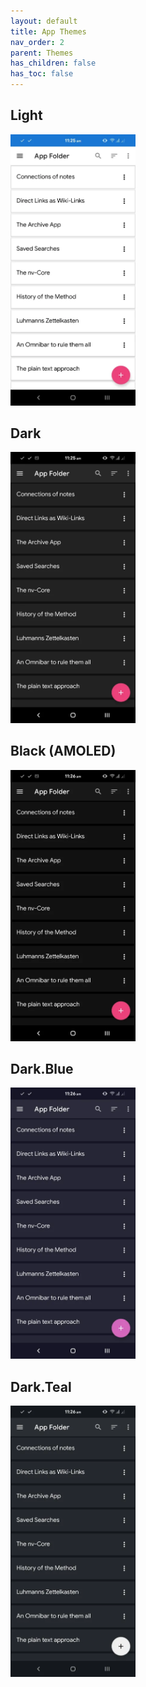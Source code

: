 ```yaml
---
layout: default
title: App Themes
nav_order: 2
parent: Themes
has_children: false
has_toc: false
---
```



## Light

<img src="/assets/themes/app-light.webp" alt="Light Theme" width="200"/>

## Dark

<img src="/assets/themes/app-dark.webp" alt="Dark Theme" width="200"/>

## Black (AMOLED)

<img src="/assets/themes/app-black.webp" alt="Black Theme" width="200"/>

## Dark.Blue

<img src="/assets/themes/app-dark-blue.webp" alt="Dark Blue Theme" width="200"/>

## Dark.Teal

<img src="/assets/themes/app-dark-teal.webp" alt="Dark Teal Theme" width="200"/>
